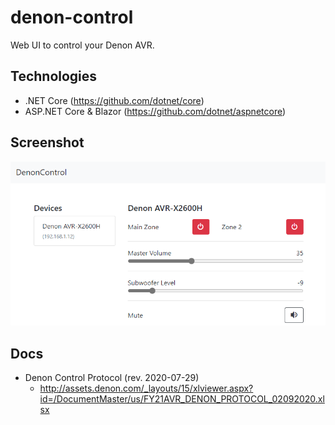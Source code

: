 # denon-control

Web UI to control your Denon AVR.

## Technologies

* .NET Core (https://github.com/dotnet/core)
* ASP.NET Core & Blazor (https://github.com/dotnet/aspnetcore)

## Screenshot

![](.github/web-interface.png)

## Docs
* Denon Control Protocol (rev. 2020-07-29)
  * http://assets.denon.com/_layouts/15/xlviewer.aspx?id=/DocumentMaster/us/FY21AVR_DENON_PROTOCOL_02092020.xlsx
